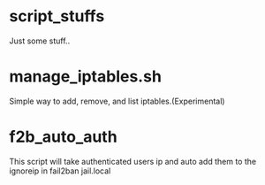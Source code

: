 # script_stuffs

Just some stuff..

#  manage_iptables.sh
Simple way to add, remove, and list iptables.(Experimental)

# f2b_auto_auth
This script will take authenticated users ip and auto add them to the ignoreip in fail2ban jail.local
